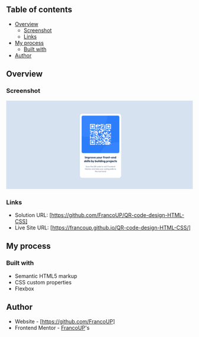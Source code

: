 ## Table of contents

- [Overview](#overview)
  - [Screenshot](#screenshot)
  - [Links](#links)
- [My process](#my-process)
  - [Built with](#built-with)
- [Author](#author)

## Overview

### Screenshot

![](./images/Screenshot%202023-06-22%20at%2021-18-09%20Frontend%20Mentor%20QR%20code%20component.png)

### Links

- Solution URL: [https://github.com/FrancoUP/QR-code-design-HTML-CSS]
- Live Site URL: [https://francoup.github.io/QR-code-design-HTML-CSS/]

## My process

### Built with

- Semantic HTML5 markup
- CSS custom properties
- Flexbox

## Author

- Website - [https://github.com/FrancoUP]
- Frontend Mentor - [FrancoUP](https://www.frontendmentor.io/profile/yourusername)'s
